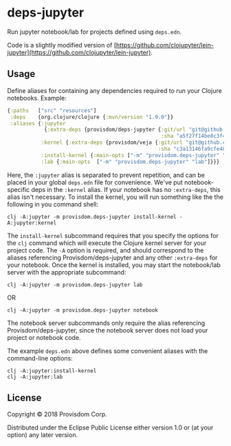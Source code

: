 # deps-jupyter

Run jupyter notebook/lab for projects defined using `deps.edn`.

Code is a slightly modified version of [https://github.com/clojupyter/lein-jupyter](https://github.com/clojupyter/lein-jupyter).

## Usage

Define aliases for containing any dependencies required to run your Clojure notebooks. Example:

```clj
{:paths   ["src" "resources"]
 :deps    {org.clojure/clojure {:mvn/version "1.9.0"}}
 :aliases {:jupyter 
            {:extra-deps {provisdom/deps-jupyter {:git/url "git@github.com:Provisdom/deps-jupyter.git"
                                                  :sha "a5f27f14be8c3f473f0694e3e74cda8b190663ee"}}}
           :kernel {:extra-deps {provisdom/veja {:git/url "git@github.com:Provisdom/veja.git"
                                                 :sha "c3a13146fa9cfe489ae4e486788779a1e861a294"}}}
           :install-kernel {:main-opts ["-m" "provisdom.deps-jupyter" "install-kernel" "-A:jupyter:kernel"]}
           :lab {:main-opts  ["-m" "provisdom.deps-jupyter" "lab"]}}}
```
Here, the `:jupyter` alias is separated to prevent repetition, and can be placed in your global
`deps.edn` file for convenience. We've put notebook-specific deps in the `:kernel` alias. If your
notebook has no `:extra-deps`, this alias isn't necessary. To install the kernel, you will run 
something like the the following in you command shell:

```
clj -A:jupyter -m provisdom.deps-jupyter install-kernel -A:jupyter:kernel
```

The `install-kernel` subcommand requires that you specify the options for the `clj` command
which will execute the Clojure kernel server for your project code. The `-A` option is required,
and should correspond to the aliases referencing Provisdom/deps-jupyter and any other `:extra-deps`
for your notebook. Once the kernel is installed, you may start the notebook/lab server with the 
appropriate subcommand:

```
clj -A:jupyter -m provisdom.deps-jupyter lab
```

OR

```
clj -A:jupyter -m provisdom.deps-jupyter notebook
```

The notebook server subcommands only require the alias referencing Provisdom/deps-jupyter, since the
notebook server does not load your project or notebook code.

The example `deps.edn` above defines some convenient aliases with the command-line options:

```
clj -A:jupyter:install-kernel
clj -A:jupyter:lab
```

## License

Copyright © 2018 Provisdom Corp.

Distributed under the Eclipse Public License either version 1.0 or (at
your option) any later version.
